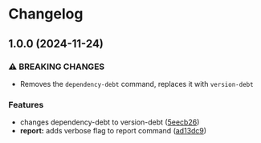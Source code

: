 # Changelog

## 1.0.0 (2024-11-24)


### ⚠ BREAKING CHANGES

* Removes the `dependency-debt` command, replaces it with `version-debt`

### Features

* changes dependency-debt to version-debt ([5eecb26](https://github.com/xeel-dev/xeel-cli/commit/5eecb266f029c0dd606a2a0bf9f098c15832f2ea))
* **report:** adds verbose flag to report command ([ad13dc9](https://github.com/xeel-dev/xeel-cli/commit/ad13dc996f83c25479880910f9e9eb1033a37912))
